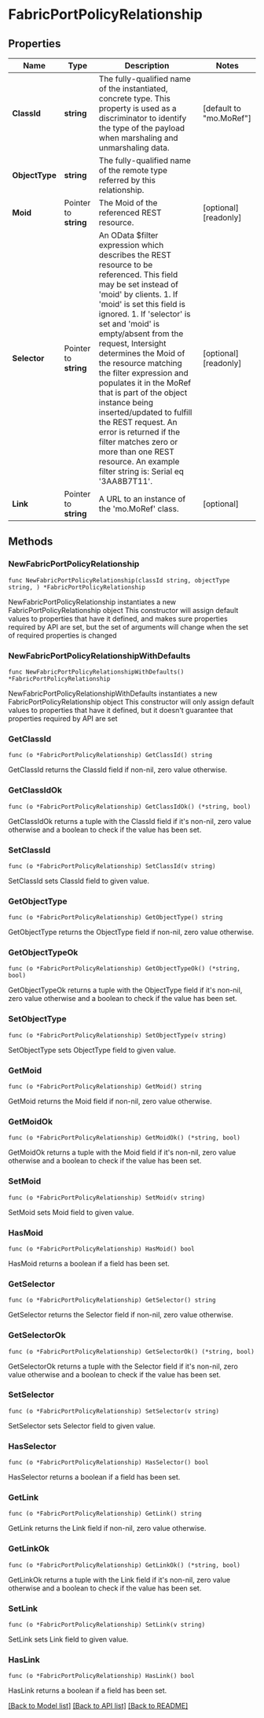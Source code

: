 # FabricPortPolicyRelationship

## Properties

Name | Type | Description | Notes
------------ | ------------- | ------------- | -------------
**ClassId** | **string** | The fully-qualified name of the instantiated, concrete type. This property is used as a discriminator to identify the type of the payload when marshaling and unmarshaling data. | [default to "mo.MoRef"]
**ObjectType** | **string** | The fully-qualified name of the remote type referred by this relationship. | 
**Moid** | Pointer to **string** | The Moid of the referenced REST resource. | [optional] [readonly] 
**Selector** | Pointer to **string** | An OData $filter expression which describes the REST resource to be referenced. This field may be set instead of &#39;moid&#39; by clients. 1. If &#39;moid&#39; is set this field is ignored. 1. If &#39;selector&#39; is set and &#39;moid&#39; is empty/absent from the request, Intersight determines the Moid of the resource matching the filter expression and populates it in the MoRef that is part of the object instance being inserted/updated to fulfill the REST request. An error is returned if the filter matches zero or more than one REST resource. An example filter string is: Serial eq &#39;3AA8B7T11&#39;. | [optional] [readonly] 
**Link** | Pointer to **string** | A URL to an instance of the &#39;mo.MoRef&#39; class. | [optional] 

## Methods

### NewFabricPortPolicyRelationship

`func NewFabricPortPolicyRelationship(classId string, objectType string, ) *FabricPortPolicyRelationship`

NewFabricPortPolicyRelationship instantiates a new FabricPortPolicyRelationship object
This constructor will assign default values to properties that have it defined,
and makes sure properties required by API are set, but the set of arguments
will change when the set of required properties is changed

### NewFabricPortPolicyRelationshipWithDefaults

`func NewFabricPortPolicyRelationshipWithDefaults() *FabricPortPolicyRelationship`

NewFabricPortPolicyRelationshipWithDefaults instantiates a new FabricPortPolicyRelationship object
This constructor will only assign default values to properties that have it defined,
but it doesn't guarantee that properties required by API are set

### GetClassId

`func (o *FabricPortPolicyRelationship) GetClassId() string`

GetClassId returns the ClassId field if non-nil, zero value otherwise.

### GetClassIdOk

`func (o *FabricPortPolicyRelationship) GetClassIdOk() (*string, bool)`

GetClassIdOk returns a tuple with the ClassId field if it's non-nil, zero value otherwise
and a boolean to check if the value has been set.

### SetClassId

`func (o *FabricPortPolicyRelationship) SetClassId(v string)`

SetClassId sets ClassId field to given value.


### GetObjectType

`func (o *FabricPortPolicyRelationship) GetObjectType() string`

GetObjectType returns the ObjectType field if non-nil, zero value otherwise.

### GetObjectTypeOk

`func (o *FabricPortPolicyRelationship) GetObjectTypeOk() (*string, bool)`

GetObjectTypeOk returns a tuple with the ObjectType field if it's non-nil, zero value otherwise
and a boolean to check if the value has been set.

### SetObjectType

`func (o *FabricPortPolicyRelationship) SetObjectType(v string)`

SetObjectType sets ObjectType field to given value.


### GetMoid

`func (o *FabricPortPolicyRelationship) GetMoid() string`

GetMoid returns the Moid field if non-nil, zero value otherwise.

### GetMoidOk

`func (o *FabricPortPolicyRelationship) GetMoidOk() (*string, bool)`

GetMoidOk returns a tuple with the Moid field if it's non-nil, zero value otherwise
and a boolean to check if the value has been set.

### SetMoid

`func (o *FabricPortPolicyRelationship) SetMoid(v string)`

SetMoid sets Moid field to given value.

### HasMoid

`func (o *FabricPortPolicyRelationship) HasMoid() bool`

HasMoid returns a boolean if a field has been set.

### GetSelector

`func (o *FabricPortPolicyRelationship) GetSelector() string`

GetSelector returns the Selector field if non-nil, zero value otherwise.

### GetSelectorOk

`func (o *FabricPortPolicyRelationship) GetSelectorOk() (*string, bool)`

GetSelectorOk returns a tuple with the Selector field if it's non-nil, zero value otherwise
and a boolean to check if the value has been set.

### SetSelector

`func (o *FabricPortPolicyRelationship) SetSelector(v string)`

SetSelector sets Selector field to given value.

### HasSelector

`func (o *FabricPortPolicyRelationship) HasSelector() bool`

HasSelector returns a boolean if a field has been set.

### GetLink

`func (o *FabricPortPolicyRelationship) GetLink() string`

GetLink returns the Link field if non-nil, zero value otherwise.

### GetLinkOk

`func (o *FabricPortPolicyRelationship) GetLinkOk() (*string, bool)`

GetLinkOk returns a tuple with the Link field if it's non-nil, zero value otherwise
and a boolean to check if the value has been set.

### SetLink

`func (o *FabricPortPolicyRelationship) SetLink(v string)`

SetLink sets Link field to given value.

### HasLink

`func (o *FabricPortPolicyRelationship) HasLink() bool`

HasLink returns a boolean if a field has been set.


[[Back to Model list]](../README.md#documentation-for-models) [[Back to API list]](../README.md#documentation-for-api-endpoints) [[Back to README]](../README.md)


